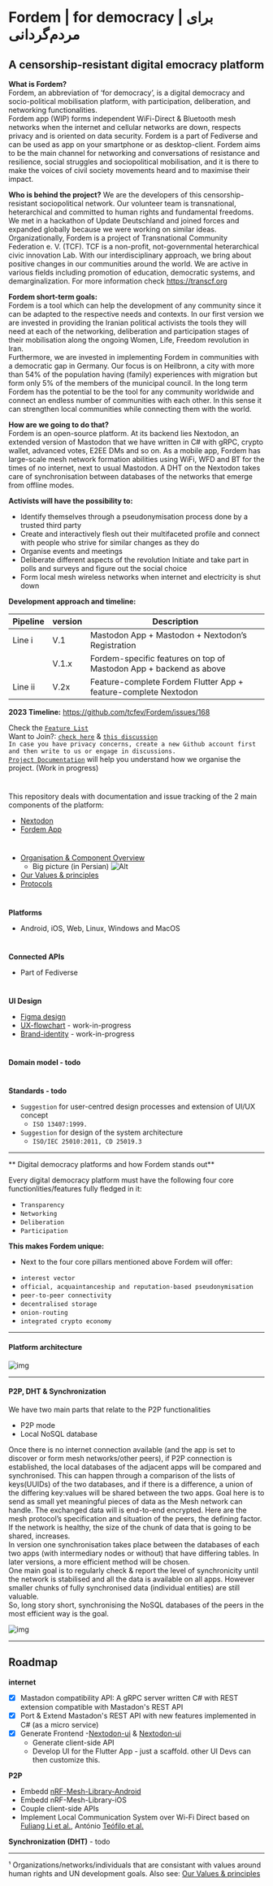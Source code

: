 
# Fordem | for democracy | برای مردم‌گردانی
## A censorship-resistant digital emocracy platform  
  
**What is Fordem?**  
Fordem, an abbreviation of ‘for democracy’, is a digital democracy and socio-political mobilisation platform, with participation, deliberation, and networking functionalities.  
Fordem app (WIP) forms independent WiFi-Direct & Bluetooth mesh networks when the internet and cellular networks are down, respects privacy and is oriented on data security. Fordem is a part of Fediverse and can be used as app on your smartphone or as desktop-client. Fordem aims to be the main channel for networking and conversations of resistance and resilience, social struggles and sociopolitical mobilisation, and it is there to make the voices of civil society movements heard and to maximise their impact.
  
**Who is behind the project?**
We are the developers of this censorship-resistant sociopolitical network. Our volunteer team is transnational, heterarchical and committed to human rights and fundamental freedoms. We met in a hackathon of Update Deutschland and joined forces and expanded globally because we were working on similar ideas. Organizationally, Fordem is a project of Transnational Community Federation e. V. (TCF). TCF is a non-profit, not-governmental heterarchical civic innovation Lab. With our interdisciplinary approach, we bring about positive changes in our communities around the world. We are active in various fields including promotion of education, democratic systems, and demarginalization. For more information check https://transcf.org 

**Fordem short-term goals:**  
Fordem is a tool which can help the development of any community since it can be adapted to the respective needs and contexts. In our first version we are invested in providing the Iranian political activists the tools they will need at each of the networking, deliberation and participation stages of their mobilisation along the ongoing Women, Life, Freedom revolution in Iran.  
Furthermore, we are invested in implementing Fordem in communities with a democratic gap in Germany. Our focus is on Heilbronn, a city with more than 54% of the population having (family) experiences with migration but form only 5% of the members of the municipal council. In the long term Fordem has the potential to be the tool for any community worldwide and connect an endless number of communities with each other. In this sense it can strengthen local communities while connecting them with the world. 
  
**How are we going to do that?**  
Fordem is an open-source platform. At its backend lies Nextodon, an extended version of Mastodon that we have written in C# with gRPC, crypto wallet, advanced votes, E2EE DMs and so on. As a mobile app, Fordem has large-scale mesh network formation abilities using WiFi, WFD and BT for the times of no internet, next to usual Mastodon. A DHT on the Nextodon takes care of synchronisation between databases of the networks that emerge from offline modes. 
  
**Activists will have the possibility to:**
- Identify themselves through a pseudonymisation process done by a trusted third party  
- Create and interactively flesh out their multifaceted profile and connect with people who strive for similar changes as they do  
- Organise events and meetings  
- Deliberate different aspects of the revolution Initiate and take part in polls and surveys and figure out the social choice  
- Form local mesh wireless networks when internet and electricity is shut down  
  

**Development approach and timeline:**


|Pipeline|version|Description|
|-	|-	|-									|
|Line i| V.1 | Mastodon App + Mastodon + Nextodon’s Registration|Authentication features|
|	|V.1.x| Fordem-specific features on top of Mastodon App + backend as above	|
| Line ii|V.2x|Feature-complete Fordem Flutter App + feature-complete Nextodon		|

**2023 Timeline:**  https://github.com/tcfev/Fordem/issues/168
    
Check the [`Feature List`](https://github.com/tcfev/Fordem/issues/85)  
Want to Join?: [`check here`](https://github.com/tcfev/Fordem/issues/61)  & [`this discussion`](https://github.com/tcfev/Fordem/discussions/52)  
`In case you have privacy concerns, create a new Github account first and then write to us or engage in discussions.`  
[`Project Documentation`](https://github.com/tcfev/Fordem-documentation) will help you understand how we organise the project. (Work in progress)
#
This repository deals with documentation and issue tracking of the 2 main components of the platform:
* [Nextodon](https://github.com/tcfev/nextodon)
* [Fordem App](https://github.com/tcfev/fordem-app)
#
* [Organisation & Component Overview](https://github.com/tcfev/fordem/blob/main/.assets/organisation.md)
	* Big picture (in Persian)
![Alt](.assets/big-picture-per.drawio.png)
* [Our Values & principles](https://github.com/tcfev/fordem/issues/57)
* [Protocols](https://github.com/tcfev/fordem/tree/main/.assets/.protocols)
#
**Platforms**
- Android, iOS, Web, Linux, Windows and MacOS
#
**Connected APIs**
- Part of Fediverse
#
**UI Design**  
* [Figma design](https://www.figma.com/file/VHFRoqXfhc2ThZQMZUXcje/%D8%A8%D8%B1%D8%A7%DB%8C-%D9%85%D8%B1%D8%AF%D9%85%E2%80%8C%D8%B3%D8%A7%D9%84%D8%A7%D8%B1%DB%8C%2Ff%C3%BCrDem?node-id=0%3A1)  
* [UX-flowchart](https://github.com/tcfev/Fordem/blob/main/.assets/ux-flowchart.md) - work-in-progress
* [Brand-identity](https://github.com/tcfev/Fordem/blob/main/.assets/brand-identity.md) - work-in-progress  
#
**Domain model - todo**  
#
**Standards - todo**  
- `Suggestion` for user-centred design processes and extension of UI/UX concept
    * `ISO 13407:1999.`
- `Suggestion` for design of the system architecture
    * `ISO/IEC 25010:2011, CD 25019.3`
---
** Digital democracy platforms and how Fordem stands out**  

Every digital democracy platform must have the following four core functionlities/features fully fledged in it: 
- `Transparency`
- `Networking`
- `Deliberation`
- `Participation`

**This makes Fordem unique:**  
* Next to the four core pillars mentioned above Fordem will offer:  
- `interest vector`
- `official, acquaintanceship and reputation-based pseudonymisation`  
- `peer-to-peer connectivity`  
- `decentralised storage`
- `onion-routing`
- `integrated crypto economy`
---
#### Platform architecture
![img](https://github.com/tcfev/Fordem/blob/main/.assets/Fordem-Architecture-Architecture.drawio.png)

---
#### P2P, DHT & Synchronization
We have two main parts that relate to the P2P functionalities  
- P2P mode  
- Local NoSQL database  
  
Once there is no internet connection available (and the app is set to discover or form mesh networks/other peers), if P2P connection is established, the local databases of the adjacent apps will be compared and synchronised. This can happen through a comparison of the lists of keys(UUIDs) of the two databases, and if there is a difference, a union of the differing key:values will be shared between the two apps. Goal here is to send as small yet meaningful pieces of data as the Mesh network can handle. The exchanged data will is end-to-end encrypted.
Here are the mesh protocol’s specification and situation of the peers, the defining factor.  
If the network is healthy, the size of the chunk of data that is going to be shared, increases.  
In version one synchronisation takes place between the databases of each two apps (with intermediary nodes or without) that have differing tables. In later versions, a more efficient method will be chosen.  
One main goal is to regularly check & report the level of synchronicity until the network is stabilised and all the data is available on all apps. However smaller chunks of fully synchronised data (individual entities) are still valuable.  
So, long story short, synchronising the NoSQL databases of the peers in the most efficient way is the goal.
  
![img](https://github.com/tcfev/Fordem/blob/main/.assets/Fordem-P2P-DHT-Diagramm.drawio.png)

---

## Roadmap
**internet**
 - [x] Mastadon compatibility API: A gRPC server written C# with REST extension compatible with Mastadon's REST API
 - [x] Port & Extend Mastadon's REST API with new features implemented in C# (as a micro service) 
 - [x] Generate Frontend -[Nextodon-ui](https://github.com/tcfev/nextodon-ui) & [Nextodon-ui](https://github.com/tcfev/nextodon-UI-old)
	 - Generate client-side API
	 - Develop UI for the Flutter App - just a scaffold. other UI Devs can then customize this.

**P2P**
- Embedd [nRF-Mesh-Library-Android](https://github.com/NordicSemiconductor/Android-nRF-Mesh-Library) 
- Embedd nRF-Mesh-Library-iOS
- Couple client-side APIs
- Implement Local Communication System over Wi-Fi Direct based on [Fuliang Li et al.](https://ieeexplore.ieee.org/document/9011605), António [Teófilo et al.](https://www.researchgate.net/publication/352213057_RedMesh_A_WiFi-Direct_Network_Formation_Algorithm_for_Large-Scale_Scenarios)

**Synchronization (DHT)** - todo

---
¹ Organizations/networks/individuals that are consistant with values around human rights and UN development goals. Also see: [Our Values & principles](https://github.com/tcfev/Fordem/issues/57)

